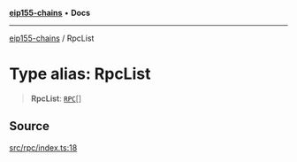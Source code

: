 [**eip155-chains**](../README.md) • **Docs**

***

[eip155-chains](../globals.md) / RpcList

# Type alias: RpcList

> **RpcList**: [`RPC`](../interfaces/RPC.md)[]

## Source

[src/rpc/index.ts:18](https://github.com/ivanzzeth/eip155-chains/blob/400ef11db8a06981938f7415f945494cf060a7cb/src/rpc/index.ts#L18)
